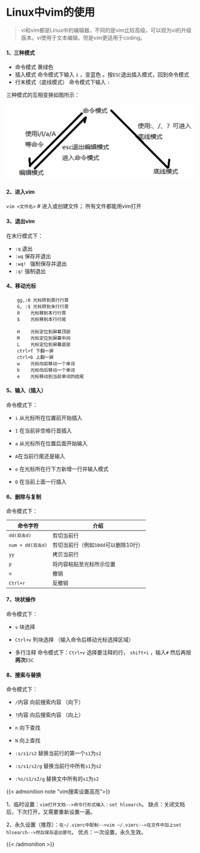 # Linux中vim的使用


<!--more-->

> vi和vim都是Linux中的编辑器，不同的是vim比较高级，可以视为vi的升级版本。vi使用于文本编辑，但是vim更适用于coding。

#### 1、三种模式

- 命令模式 黄绿色
- 插入模式 命令模式下输入 `i` ，变蓝色 。按`ESC`退出插入模式，回到命令模式
- 行末模式（底线模式） 命令模式下输入 `:`

三种模式的互相变换如图所示：

![Snipaste_2020-08-21_01-00-04](index.zh-cn.assets/Snipaste_2020-08-21_01-00-04.png)

#### 2、进入vim

`vim <文件名>` # 进入或创建文件； 所有文件都能用vim打开

#### 3、退出vim

在末行模式下：

- `:q` 退出
- `:wq` 保存并退出
- `:wq! ` 强制保存并退出
- `:q!` 强制退出

#### 4、移动光标

```
    gg,:0 光标转到首行行首
    G, :$ 光标转到末行行首
    0    光标移到本行行首
    $    光标移到本行行尾
    
    H    光标定位到屏幕顶部
    M    光标定位到屏幕中间
    L    光标定位到屏幕底部
    ctrl+f 下翻一屏
    ctrl+b 上翻一屏
    w    光标向前移动一个单词
    b    光标向后移动一个单词
    e    光标移动到当前单词的结尾
```

#### 5、输入（插入）

命令模式下：

- `i` 从光标所在位置前开始插入

- `I` 在当前非空格行首插入

- `a` 从光标所在位置后面开始输入

- `A`在当前行尾还是输入

- `o` 在光标所在行下方新增一行并输入模式

- `O` 在当前上面一行插入

#### 6、删除与复制

命令模式下：

| 命令字符          | 介绍                                 |
| ----------------- | ------------------------------------ |
| `dd(双击d)`       | 剪切当前行                           |
| `num + dd(双击d)` | 剪切当前行（例如`10dd`可以删除10行） |
| `yy`              | 拷贝当前行                           |
| `p`               | 将内容粘贴至光标所示位置             |
| `u`               | 撤销                                 |
| `Ctrl+r`          | 反撤销                               |

#### 7、块状操作

命令模式下：

- `v` 块选择 
- `Ctrl+v` 列块选择 （输入命令后移动光标选择区域）

- 多行注释 命令模式下：`Ctrl+v` 选择要注释的行， `shift+i` ，输入`#` 然后再按**两次**`ESC`

#### 8、搜索与替换

命令模式下：

- `/`内容   向前搜索内容 （向下）

- `?`内容   向后搜索内容 （向上）

- `n` 向下查找 

- `N` 向上查找

- `:s/s1/s2` 替换当前行的第一个`s1`为`s2`

- `:s/s1/s2/g` 替换当前行中所有`s1`为`s2`

- `:%s/s1/s2/g` 替换文中所有的`s1`为`s2`

{{< admonition note "vim搜索设置高亮">}}

1、临时设置：`vim打开文档-->命令行形式输入：set hlsearch`。
缺点：关闭文档后，下次打开，又需要重新设置一遍。

2、永久设置（推荐）：`在~/.vimrc中配制-->vim ~/.vimrc-->在文件中加上set hlsearch-->然后保存退出便可`。
优点：一次设置，永久生效。

{{< /admonition >}}

